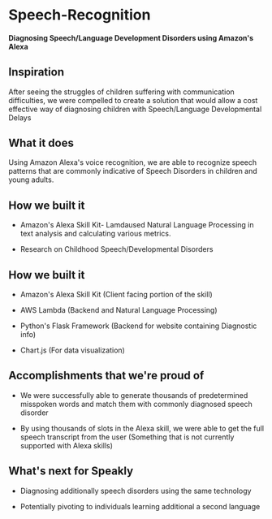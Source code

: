 # Speech-Recognition

#### Diagnosing Speech/Language Development Disorders using Amazon's Alexa


## Inspiration

After seeing the struggles of children suffering with communication difficulties, we were compelled to create a solution that would allow a cost effective way of diagnosing children with Speech/Language Developmental Delays

## What it does
Using Amazon Alexa's voice recognition, we are able to recognize speech patterns that are commonly indicative of Speech Disorders in children and young adults.

## How we built it
- Amazon's Alexa Skill Kit- Lamdaused Natural Language Processing in text analysis and calculating various metrics.

- Research on Childhood Speech/Developmental Disorders

## How we built it

-	Amazon's Alexa Skill Kit (Client facing portion of the skill)

- AWS Lambda (Backend and Natural Language Processing)

- Python's Flask Framework (Backend for website containing Diagnostic info)

- Chart.js (For data visualization)

## Accomplishments that we're proud of

- We were successfully able to generate thousands of predetermined misspoken words and match them with commonly diagnosed speech disorder

- By using thousands of slots in the Alexa skill, we were able to get the full speech transcript from the user (Something that is not currently supported with Alexa skills)

## What's next for Speakly

- Diagnosing additionally speech disorders using the same technology

- Potentially pivoting to individuals learning additional a second language

